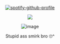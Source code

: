 <div align="center">
  
[![spotify-github-profile](https://spotify-github-profile.kittinanx.com/api/view?uid=r5yb18yhx1jx97xrna8u3hyb4&cover_image=true&theme=novatorem&show_offline=true&background_color=121212&interchange=true&bar_color=53b14f&bar_color_cover=true)](https://github.com/kittinan/spotify-github-profile)

<div align="center">

![](https://komarev.com/ghpvc/?username=MrPharmaceutical&label=visitors&color=blue&style=flat)

![image](https://github.com/user-attachments/assets/5ff96314-479d-47b8-bba2-b1802018310d)

Stupid ass smirk bro 🙄^
